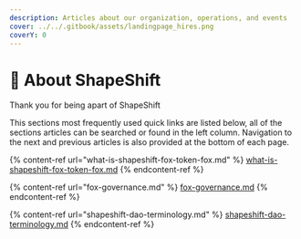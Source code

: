 ```yaml
---
description: Articles about our organization, operations, and events
cover: ../../.gitbook/assets/landingpage_hires.png
coverY: 0
---
```


# 🦊 About ShapeShift

Thank you for being apart of ShapeShift

This sections most frequently used quick links are listed below, all of the sections articles can be searched or found in the left column. Navigation to the next and previous articles is also provided at the bottom of each page.

{% content-ref url="what-is-shapeshift-fox-token-fox.md" %}
[what-is-shapeshift-fox-token-fox.md](what-is-shapeshift-fox-token-fox.md)
{% endcontent-ref %}

{% content-ref url="fox-governance.md" %}
[fox-governance.md](fox-governance.md)
{% endcontent-ref %}

{% content-ref url="shapeshift-dao-terminology.md" %}
[shapeshift-dao-terminology.md](shapeshift-dao-terminology.md)
{% endcontent-ref %}
